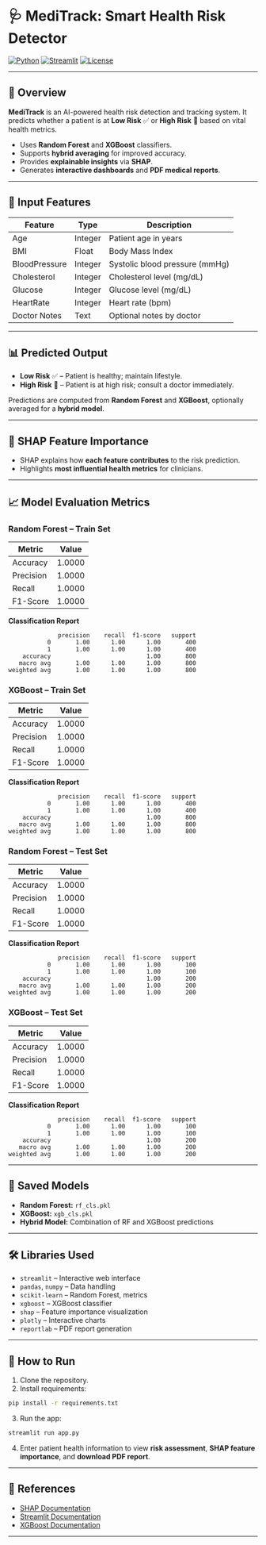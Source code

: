 # 🩺 MediTrack: Smart Health Risk Detector

[![Python](https://img.shields.io/badge/Python-3.10-blue)](https://www.python.org/)
[![Streamlit](https://img.shields.io/badge/Streamlit-App-orange)](https://streamlit.io/)
[![License](https://img.shields.io/badge/License-MIT-green)](LICENSE)

---

## 🌟 Overview

**MediTrack** is an AI-powered health risk detection and tracking system. It predicts whether a patient is at **Low Risk** ✅ or **High Risk** 🚨 based on vital health metrics.

* Uses **Random Forest** and **XGBoost** classifiers.
* Supports **hybrid averaging** for improved accuracy.
* Provides **explainable insights** via **SHAP**.
* Generates **interactive dashboards** and **PDF medical reports**.

---

## 🧾 Input Features

| Feature       | Type    | Description                    |
| ------------- | ------- | ------------------------------ |
| Age           | Integer | Patient age in years           |
| BMI           | Float   | Body Mass Index                |
| BloodPressure | Integer | Systolic blood pressure (mmHg) |
| Cholesterol   | Integer | Cholesterol level (mg/dL)      |
| Glucose       | Integer | Glucose level (mg/dL)          |
| HeartRate     | Integer | Heart rate (bpm)               |
| Doctor Notes  | Text    | Optional notes by doctor       |

---

## 📊 Predicted Output

* **Low Risk** ✅ – Patient is healthy; maintain lifestyle.
* **High Risk** 🚨 – Patient is at high risk; consult a doctor immediately.

Predictions are computed from **Random Forest** and **XGBoost**, optionally averaged for a **hybrid model**.

---

## 🔬 SHAP Feature Importance

* SHAP explains how **each feature contributes** to the risk prediction.
* Highlights **most influential health metrics** for clinicians.

---

## 📈 Model Evaluation Metrics

### Random Forest – Train Set

| Metric    | Value  |
| --------- | ------ |
| Accuracy  | 1.0000 |
| Precision | 1.0000 |
| Recall    | 1.0000 |
| F1-Score  | 1.0000 |

**Classification Report**

```
              precision    recall  f1-score   support
           0       1.00      1.00      1.00       400
           1       1.00      1.00      1.00       400
    accuracy                           1.00       800
   macro avg       1.00      1.00      1.00       800
weighted avg       1.00      1.00      1.00       800
```

### XGBoost – Train Set

| Metric    | Value  |
| --------- | ------ |
| Accuracy  | 1.0000 |
| Precision | 1.0000 |
| Recall    | 1.0000 |
| F1-Score  | 1.0000 |

**Classification Report**

```
              precision    recall  f1-score   support
           0       1.00      1.00      1.00       400
           1       1.00      1.00      1.00       400
    accuracy                           1.00       800
   macro avg       1.00      1.00      1.00       800
weighted avg       1.00      1.00      1.00       800
```

### Random Forest – Test Set

| Metric    | Value  |
| --------- | ------ |
| Accuracy  | 1.0000 |
| Precision | 1.0000 |
| Recall    | 1.0000 |
| F1-Score  | 1.0000 |

**Classification Report**

```
              precision    recall  f1-score   support
           0       1.00      1.00      1.00       100
           1       1.00      1.00      1.00       100
    accuracy                           1.00       200
   macro avg       1.00      1.00      1.00       200
weighted avg       1.00      1.00      1.00       200
```

### XGBoost – Test Set

| Metric    | Value  |
| --------- | ------ |
| Accuracy  | 1.0000 |
| Precision | 1.0000 |
| Recall    | 1.0000 |
| F1-Score  | 1.0000 |

**Classification Report**

```
              precision    recall  f1-score   support
           0       1.00      1.00      1.00       100
           1       1.00      1.00      1.00       100
    accuracy                           1.00       200
   macro avg       1.00      1.00      1.00       200
weighted avg       1.00      1.00      1.00       200
```

---

## 💾 Saved Models

* **Random Forest:** `rf_cls.pkl`
* **XGBoost:** `xgb_cls.pkl`
* **Hybrid Model:** Combination of RF and XGBoost predictions

---

## 🛠️ Libraries Used

* `streamlit` – Interactive web interface
* `pandas`, `numpy` – Data handling
* `scikit-learn` – Random Forest, metrics
* `xgboost` – XGBoost classifier
* `shap` – Feature importance visualization
* `plotly` – Interactive charts
* `reportlab` – PDF report generation

---

## 🚀 How to Run

1. Clone the repository.
2. Install requirements:

```bash
pip install -r requirements.txt
```

3. Run the app:

```bash
streamlit run app.py
```

4. Enter patient health information to view **risk assessment**, **SHAP feature importance**, and **download PDF report**.

---

## 🔗 References

* [SHAP Documentation](https://shap.readthedocs.io/)
* [Streamlit Documentation](https://docs.streamlit.io/)
* [XGBoost Documentation](https://xgboost.readthedocs.io/)

---
